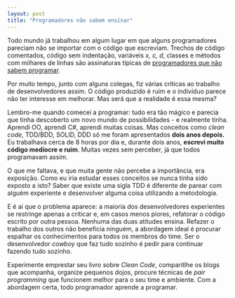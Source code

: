 ```yaml
---
layout: post
title: "Programadores não sabem ensinar"
---
```


Todo mundo já trabalhou em algum lugar em que alguns programadores pareciam não se importar com o código que escreviam. Trechos de código comentados, código sem indentação, variáveis *x, c, d*, classes e métodos com milhares de linhas são assinaturas típicas de [programadores que não sabem programar][ramaciotti].

Por muito tempo, junto com alguns colegas, fiz várias críticas ao trabalho de desenvolvedores assim. O código produzido é ruim e o indivíduo parece não ter interesse em melhorar. Mas será que a realidade é essa mesma?

Lembro-me quando comecei a programar: tudo era tão mágico e parecia que tinha descoberto um novo mundo de possibilidades - e realmente tinha. Aprendi OO, aprendi C#, aprendi muitas coisas. Mas conceitos como *clean code*, TDD/BDD, SOLID, DDD só me foram apresentados **dois anos depois.** Eu trabalhava cerca de 8 horas por dia e, durante dois anos, **escrevi muito código medíocre e ruim**. Muitas vezes sem perceber, já que todos programavam assim.

O que me faltava, e que muita gente não percebe a importância, era exposição. Como eu iria estudar esses conceitos se nunca tinha sido exposto a isto? Saber que existe uma sigla TDD é diferente de parear com alguém experiente e desenvolver alguma coisa utilizando a metodologia.

E é ai que o problema aparece: a maioria dos desenvolvedores experientes se restringe apenas a criticar e, em casos menos piores, refatorar o código escrito por outra pessoa. Nenhuma das duas atitudes ensina. Refazer o trabalho dos outros não beneficia ninguém, a abordagem ideal é procurar espalhar os conhecimentos para todos os membros do time. Ser o desenvolvedor *cowboy* que faz tudo sozinho é pedir para continuar fazendo tudo sozinho.

Experimente emprestar seu livro sobre *Clean Code*, comparitlhe os blogs que acompanha, organize pequenos dojos, procure técnicas de *pair programming* que funcionem melhor para o seu time e ambiente. Com a abordagem certa, todo programador aprende a programar.

[ramaciotti]:http://www.ramaciotti.com/posts/2013-12-23-programadores-nao-sabem-programar.html